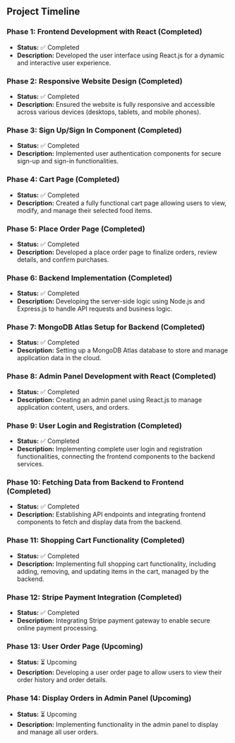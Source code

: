## Project Timeline

### Phase 1: Frontend Development with React (Completed)
*   **Status:** ✅ Completed
*   **Description:** Developed the user interface using React.js for a dynamic and interactive user experience.

### Phase 2: Responsive Website Design (Completed)
*   **Status:** ✅ Completed
*   **Description:** Ensured the website is fully responsive and accessible across various devices (desktops, tablets, and mobile phones).

### Phase 3: Sign Up/Sign In Component (Completed)
*   **Status:** ✅ Completed
*   **Description:** Implemented user authentication components for secure sign-up and sign-in functionalities.

### Phase 4: Cart Page (Completed)
*   **Status:** ✅ Completed
*   **Description:** Created a fully functional cart page allowing users to view, modify, and manage their selected food items.

### Phase 5: Place Order Page (Completed)
*   **Status:** ✅ Completed
*   **Description:** Developed a place order page to finalize orders, review details, and confirm purchases.

### Phase 6: Backend Implementation (Completed)
*   **Status:** ✅ Completed
*   **Description:** Developing the server-side logic using Node.js and Express.js to handle API requests and business logic.

### Phase 7: MongoDB Atlas Setup for Backend (Completed)
*   **Status:** ✅ Completed
*   **Description:** Setting up a MongoDB Atlas database to store and manage application data in the cloud.

### Phase 8: Admin Panel Development with React (Completed)
*   **Status:** ✅ Completed
*   **Description:** Creating an admin panel using React.js to manage application content, users, and orders.

### Phase 9: User Login and Registration (Completed)
*   **Status:** ✅ Completed
*   **Description:** Implementing complete user login and registration functionalities, connecting the frontend components to the backend services.

### Phase 10: Fetching Data from Backend to Frontend (Completed)
*   **Status:** ✅ Completed
*   **Description:** Establishing API endpoints and integrating frontend components to fetch and display data from the backend.

### Phase 11: Shopping Cart Functionality (Completed)
*   **Status:** ✅ Completed
*   **Description:** Implementing full shopping cart functionality, including adding, removing, and updating items in the cart, managed by the backend.

### Phase 12: Stripe Payment Integration (Completed)
*   **Status:** ✅ Completed
*   **Description:** Integrating Stripe payment gateway to enable secure online payment processing.

### Phase 13: User Order Page (Upcoming)
*   **Status:** ⏳ Upcoming
*   **Description:** Developing a user order page to allow users to view their order history and order details.

### Phase 14: Display Orders in Admin Panel (Upcoming)
*   **Status:** ⏳ Upcoming
*   **Description:** Implementing functionality in the admin panel to display and manage all user orders.